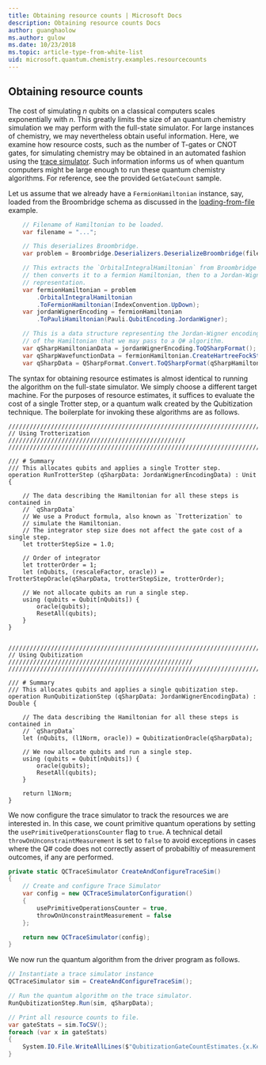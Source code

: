 ```yaml
---
title: Obtaining resource counts | Microsoft Docs
description: Obtaining resource counts Docs
author: guanghaolow
ms.author: gulow
ms.date: 10/23/2018
ms.topic: article-type-from-white-list
uid: microsoft.quantum.chemistry.examples.resourcecounts
---
```


## Obtaining resource counts

The cost of simulating $n$ qubits on a classical computers scales exponentially with $n$. This greatly limits the size of an quantum chemistry simulation we may perform with the full-state simulator. For large instances of chemistry, we may nevertheless obtain useful information. Here, we examine how resource costs, such as the number of T-gates or CNOT gates, for simulating chemistry may be obtained in an automated fashion using the [trace simulator](xref:microsoft.quantum.machines.qc-trace-simulator.intro). Such information informs us of when quantum computers might be large enough to run these quantum chemistry algorithms. For reference, see the provided `GetGateCount` sample.

Let us assume that we already have a `FermionHamiltonian` instance, say, loaded from the Broombridge schema as discussed in the [loading-from-file](xref:microsoft.quantum.chemistry.examples.loadhamiltonian) example. 

```csharp
    // Filename of Hamiltonian to be loaded.
    var filename = "...";

    // This deserializes Broombridge.
    var problem = Broombridge.Deserializers.DeserializeBroombridge(filename).ProblemDescriptions.First();

    // This extracts the `OrbitalIntegralHamiltonian` from Broombridge format,
    // then converts it to a fermion Hamiltonian, then to a Jordan-Wigner
    // representation.
    var fermionHamiltonian = problem
        .OrbitalIntegralHamiltonian
        .ToFermionHamiltonian(IndexConvention.UpDown);
    var jordanWignerEncoding = fermionHamiltonian
        .ToPauliHamiltonian(Pauli.QubitEncoding.JordanWigner);

    // This is a data structure representing the Jordan-Wigner encoding 
    // of the Hamiltonian that we may pass to a Q# algorithm.
    var qSharpHamiltonianData = jordanWignerEncoding.ToQSharpFormat();
    var qSharpWavefunctionData = fermionHamiltonian.CreateHartreeFockState(nElectrons: 1).ToQSharpFormat();
    var qSharpData = QSharpFormat.Convert.ToQSharpFormat(qSharpHamiltonianData, qSharpWavefunctionData);
```

The syntax for obtaining resource estimates is almost identical to running the algorithm on the full-state simulator. We simply choose a different target machine. For the purposes of resource estimates, it suffices to evaluate the cost of a single Trotter step, or a quantum walk created by the Qubitization technique. The boilerplate for invoking these algorithms are as follows.

```qsharp
//////////////////////////////////////////////////////////////////////////
// Using Trotterization //////////////////////////////////////////////////
//////////////////////////////////////////////////////////////////////////

/// # Summary
/// This allocates qubits and applies a single Trotter step.
operation RunTrotterStep (qSharpData: JordanWignerEncodingData) : Unit {
    
    // The data describing the Hamiltonian for all these steps is contained in
    // `qSharpData`
    // We use a Product formula, also known as `Trotterization` to
    // simulate the Hamiltonian.
    // The integrator step size does not affect the gate cost of a single step.
    let trotterStepSize = 1.0;
    
    // Order of integrator
    let trotterOrder = 1;
    let (nQubits, (rescaleFactor, oracle)) = TrotterStepOracle(qSharpData, trotterStepSize, trotterOrder);
    
    // We not allocate qubits an run a single step.
    using (qubits = Qubit[nQubits]) {
        oracle(qubits);
        ResetAll(qubits);
    }
}


//////////////////////////////////////////////////////////////////////////
// Using Qubitization ////////////////////////////////////////////////////
//////////////////////////////////////////////////////////////////////////

/// # Summary
/// This allocates qubits and applies a single qubitization step.
operation RunQubitizationStep (qSharpData: JordanWignerEncodingData) : Double {
    
    // The data describing the Hamiltonian for all these steps is contained in
    // `qSharpData`
    let (nQubits, (l1Norm, oracle)) = QubitizationOracle(qSharpData);
    
    // We now allocate qubits and run a single step.
    using (qubits = Qubit[nQubits]) {
        oracle(qubits);
        ResetAll(qubits);
    }
    
    return l1Norm;
}
```

We now configure the trace simulator to track the resources we are interested in. In this case, we count primitive quantum operations by setting the `usePrimitiveOperationsCounter` flag to `true`. A technical detail `throwOnUnconstraintMeasurement` is set to `false` to avoid exceptions in cases where the Q# code does not correctly assert of probabiltiy of measurement outcomes, if any are performed.

```csharp
private static QCTraceSimulator CreateAndConfigureTraceSim()
{
    // Create and configure Trace Simulator
    var config = new QCTraceSimulatorConfiguration()
    {
        usePrimitiveOperationsCounter = true,
        throwOnUnconstraintMeasurement = false
    };

    return new QCTraceSimulator(config);
}
```

We now run the quantum algorithm from the driver program as follows.

```csharp
// Instantiate a trace simulator instance
QCTraceSimulator sim = CreateAndConfigureTraceSim();

// Run the quantum algorithm on the trace simulator.
RunQubitizationStep.Run(sim, qSharpData);

// Print all resource counts to file.
var gateStats = sim.ToCSV();
foreach (var x in gateStats)
{
    System.IO.File.WriteAllLines($"QubitizationGateCountEstimates.{x.Key}.csv", new string[] { x.Value });
}
```